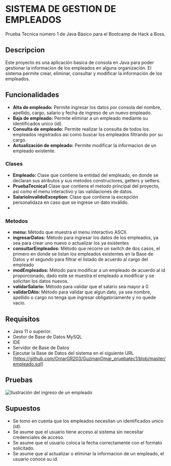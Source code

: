 # SISTEMA DE GESTION DE EMPLEADOS
Prueba Tecnica número 1 de Java Básico para el Bootcamp de Hack a Boss.

## Descripcion

Este proyecto es una aplicación basica de consola en Java para poder gestionar la informacion de los empleados en alguna organización. El sistema permite crear, eliminar, consultar y modificar la información de los empleados.

## Funcionalidades

* **Alta de empleado:** Permite ingresar los datos por consola del nombre, apellido, cargo, salario y fecha de ingreso de un nuevo empleado. 
* **Baja de empleado:** Permite eliminar a un empleado mediante su identificados unico (id).
* **Consulta de empleado:** Permite realizar la consulta de todos los empleados registrados asi como buscar los empleados filtrando por su cargo.
* **Actualización de empleado:** Permite modificar la informacion de un empleado existente.

 ### Clases
 - **Empleado:** Clase que contiene la entidad del empleado, en donde se declaran sus atributos y sus metodos constructores, getters y setters.
 - **PruebaTecnica1** Clase que contiene el metodo principal del proyecto, asi como el menu interactivo y las validaciones de datos.
 - **SalarioInvalidoException:** Clase que contiene la excepción personalidaza en caso que se ingrese un dato inválido.
 - 
 ### Metodos
 - **menu:** Método que muestra el menu interactivo ASCII.
 - **ingresarDatos:** Método para ingresar los datos de los empleados, ya sea para crear uno nuevo o actualizar los ya existentes
 - **consultarEmpleados:** Método que recorre un switch de dos casos, el primero en donde se listan los empleados existentes en la Base de Datos y el segundo para filtrar el listado de acuerdo al cargo del empleado
 - **modEmpleados:** Método para modificar a un empleado de acuerdo al id proporcionado, dado este se muestra el empleado a modificar y se solicitan los datos nuevos.
 - **validarSalario:** Método para validar que el salario sea mayor a 0.
 - **validarDAto:** Método para validar que algun dato, ya sea nombre, apellido o cargo no tenga que ingresar obligatoriamente y no quede vacio.

## Requisitos 

- Java 11 o superior.
- Gestor de Base de Datos MySQL
- IDE
- Servidor de Base de Datos
- Ejecutar la Base de Datos del sistema en el siguiente URL [https://github.com/OmarGR203/GuzmanOmar_pruebatec1/blob/master/empleado.sql]

## Pruebas
![Ilustración del ingreso de un empleado]("https://github.com/OmarGR203/GuzmanOmar_pruebatec1/blob/master/ImagenPruebas.png")  

## Supuestos
- Se tomo en cuenta que los empleados necesitan un identificados unico (id).
- Se asume que el usuario tiene acceso al sistema sin necesitar credenciales de acceso.
- Se asume que el usuario coloca la fecha correctamente con el formato solicitado.
- Se asume que al actualizar o eliminar la informacion de un empleado, el usuario conoce su id.
